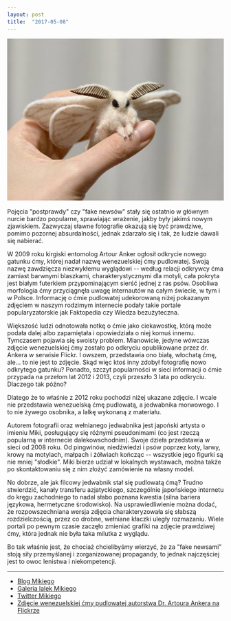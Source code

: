 ```yaml
---
layout: post
title:  "2017-05-08"
---
```


![](/assets/2017-05-08.jpg)

Pojęcia "postprawdy" czy "fake newsów" stały się ostatnio w głównym nurcie bardzo popularne, sprawiając wrażenie, jakby były jakimś nowym zjawiskiem. Zazwyczaj sławne fotografie okazują się być prawdziwe, pomimo pozornej absurdalności, jednak zdarzało się i tak, że ludzie dawali się nabierać.

W 2009 roku kirgiski entomolog Artour Anker ogłosił odkrycie nowego gatunku ćmy, której nadał nazwę wenezuelskiej ćmy pudlowatej. Swoją nazwę zawdzięcza niezwykłemu wyglądowi -- według relacji odkrywcy ćma zamiast barwnymi blaszkami, charakterystycznymi dla motyli, cała pokryta jest białym futerkiem przypominającym sierść jednej z ras psów. Osobliwa morfologia ćmy przyciągnęła uwagę internautów na całym świecie, w tym i w Polsce. Informację o ćmie pudlowatej udekorowaną niżej pokazanym zdjęciem w naszym rodzimym internecie podały takie portale popularyzatorskie jak Faktopedia czy Wiedza bezużyteczna.

Większość ludzi odnotowała notkę o ćmie jako ciekawostkę, którą może podała dalej albo zapamiętała i opowiedziała o niej komuś innemu. Tymczasem pojawia się swoisty problem. Mianowicie, jedyne wówczas zdjęcie wenezuelskiej ćmy zostało po odkryciu opublikowane przez dr. Ankera w serwisie Flickr. I owszem, przedstawia ono białą, włochatą ćmę, ale... to nie jest to zdjęcie. Skąd więc ktoś inny zdobył fotografię nowo odkrytego gatunku? Ponadto, szczyt popularności w sieci informacji o ćmie przypada na przełom lat 2012 i 2013, czyli przeszło 3 lata po odkryciu. Dlaczego tak późno?

Dlatego że to właśnie z 2012 roku pochodzi niżej ukazane zdjęcie. I wcale nie przedstawia wenezuelską ćmę pudlowatą, a jedwabnika morwowego. I to nie żywego osobnika, a lalkę wykonaną z materiału.

Autorem fotografii oraz wełnianego jedwabnika jest japoński artysta o imieniu Miki, posługujący się różnymi pseudonimami (co jest rzeczą popularną w internecie dalekowschodnim). Swoje dzieła przedstawia w sieci od 2008 roku. Od pingwinów, niedźwiedzi i psów poprzez koty, larwy, krowy na motylach, małpach i żółwiach kończąc -- wszystkie jego figurki są nie mniej "słodkie". Miki bierze udział w lokalnych wystawach, można także po skontaktowaniu się z nim złożyć zamówienie na własny model.

No dobrze, ale jak filcowy jedwabnik stał się pudlowatą ćmą? Trudno stwierdzić, kanały transferu azjatyckiego, szczególnie japońskiego internetu do kręgu zachodniego to nadal słabo poznana kwestia (silna bariera językowa, hermetyczne środowisko). Na usprawiedliwienie można dodać, że rozpowszechniana wersja zdjęcia charakteryzowała się słabszą rozdzielczością, przez co drobne, wełniane kłaczki uległy rozmazaniu. Wiele portali po pewnym czasie zaczęło zmieniać grafiki na zdjęcie prawdziwej ćmy, która jednak nie była taka milutka z wyglądu.

Bo tak właśnie jest, że chociaż chcielibyśmy wierzyć, że za "fake newsami" stoją siły przemyślanej i zorganizowanej propagandy, to jednak najczęściej jest to owoc lenistwa i niekompetencji.

-------
* [Blog Mikiego](http://mekete.blog61.fc2.com/)
* [Galeria lalek Mikiego](http://www.geocities.jp/mekr200/hakoiri/index.html)
* [Twitter Mikiego](https://twitter.com/hakoiri8596)
* [Zdjęcie wenezuelskiej ćmy pudlowatej autorstwa Dr. Artoura Ankera na Flickrze](https://www.flickr.com/photos/artour_a/4207478815/)

